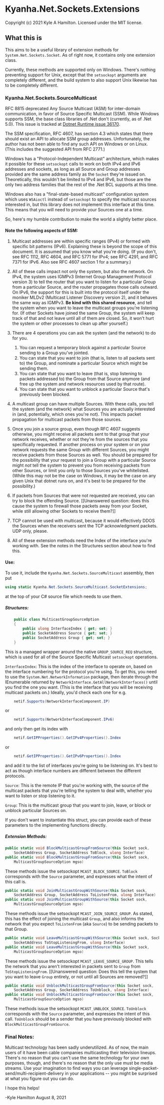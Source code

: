 # Kyanha.Net.Sockets.Extensions

Copyright (c) 2021 Kyle A Hamilton. Licensed under the MIT license.

## What this is

This aims to be a useful library of extension methods for `System.Net.Sockets.Socket`.  As of right now, it contains only one extension class.

Currently, these methods are supported only on Windows. There's nothing preventing support for Unix, except that the `setsockopt` arguments are completely different, and the build system to also support Unix likewise has to be completely different.

### Kyanha.Net.Sockets.SourceMulticast

RFC 8815 deprecated Any Source Multicast (ASM) for inter-domain communication, in favor of Source Specific Multicast (SSM). While Windows supports SSM, the base class libraries of .Net don't (currently, as of .Net 5.0). This issue is tracked at [Dotnet Runtime issue 36170](https://github.com/dotnet/runtime/issues/36170).

The SSM specification, RFC 4607, has section 4.3 which states that there should exist an API to allocate SSM group addresses. Unfortunately, the author has not been able to find any such API on Windows or on Linux. (This includes the suggested API from RFC 2771.)

Windows has a "Protocol-Independent Multicast" architecture, which makes it possible for these `setsockopt` calls to work on both IPv4 and IPv6 addresses and sockets, as long as all Source and Group addresses provided are the same address family as the `Socket` they're issued on. Theoretically, this wouldn't be limited to IPv4 and IPv6, but those are the only two address families that the rest of the .Net BCL supports at this time.

Windows also has a "final-state-based multicast" configuration system which uses `WSAioctl` instead of `setsockopt` to specify the multicast sources interested in, but this library does not implement this interface at this time. This means that you will need to provide your Sources one at a time.

So, here's my humble contribution to make the world a slightly better place.

#### Note the following aspects of SSM:

1. Multicast addresses are within specific ranges (IPv4) or formed with specific bit patterns (IPv6). Explaining these is beyond the scope of this document. It is assumed that you know what you're doing. (If you don't, see RFC 1112, RFC 4604, and RFC 5771 for IPv4; see RFC 4291, and RFC 7371 for IPv6.  Also see RFC 4607 section 1 for a summary.)

2. All of these calls impact not only the system, but also the network. On IPv4, the system uses IGMPv3 (Internet Group Management Protocol version 3) to tell the router that you want to listen for a particular Group from a particular Source, and the router propagates those calls outward. On IPv6, the support for this is built into the protocol itself under the moniker MLDv2 (Multicast Listener Discovery version 2), and it behaves the same way as IGMPv3. **Be kind with this shared resource**, and tell the system when you want to leave the multicast groups you're listening for. (If other Sockets have joined the same Group, the system will keep track of that and not leave until all of them are closed. So, it won't hurt the system or other processes to clean up after yourself.)

3. There are 4 operations you can ask the system (and the network) to do for you.
    1. You can request a temporary block against a particular Source sending to a Group you've jointed.
    2. You can state that you want to join (that is, listen to all packets sent to) the Group, and nominate a particular Source which might be sending them.
    3. You can state that you want to leave (that is, stop listening to packets addressed to) the Group from that Source anymore (and free up the system and network resources used by that route).
    4. You can state that you want to unblock a particular Source that's previously been blocked.

4. A multicast group can have multiple Sources. With these calls, you tell the system (and the network) what Sources you are actually interested in (and, potentially, which ones you're not). This impacts packet propagation for multicast packets from those sources.

5. Once you join a source group, even though RFC 4607 suggests otherwise, you might receive all packets sent to that group that your network receives, whether or not they're from the sources that you specifically requested. If another process on your system or on your network requests the same Group with different Sources, you might receive packets from those Sources as well. You should be prepared for the possibility that your request to join a Group with a particular Source might *not* tell the system to prevent you from receiving packets from other Sources, or limit you only to those Sources you've whitelisted.  (While this may not be the case on Windows, it may be the case on any given Unix that dotnet runs on, and it's best to be prepared for the possibility.)

6. If packets from Sources that were not requested are received, you can try to block the offending Source. [[Unanswered question: does this cause the system to firewall those packets away from your Socket, while still allowing other Sockets to receive them?]]

7. TCP cannot be used with multicast, because it would effectively DDOS the Sources when the receivers sent the TCP acknowledgment packets. UDP only, please.

8. All of these extension methods need the Index of the interface you're working with. See the notes in the Structures section about how to find this.

#### Use:
To use it, include the `Kyanha.Net.Sockets.SourceMulticast` assembly, then put
```cs
using static Kyanha.Net.Sockets.SourceMulticast.SocketExtensions;
```
at the top of your C# source file which needs to use them.

##### Structures:

```cs
    public class MulticastGroupSourceOption
    {
        public ulong InterfaceIndex { get; set; }
        public SocketAddress Source { get; set; }
        public SocketAddress Group { get; set; }
    }
```

This is a managed wrapper around the native `GROUP_SOURCE_REQ` structure, which is used for all of the Source Specific Multicast `setsockopt` operations.

`InterfaceIndex`: This is the index of the interface to operate on, based on the interface numbering for the protocol you're using. To get this, you need to use the `System.Net.NetworkInformation` package, then iterate through the IEnumerable returned by `NetworkInterface.GetAllNetworkInterfaces()` until you find the one you want.  (This is the interface that you will be receiving multicast packets on.) Ideally, you'd check each one for e.g.
```cs
    netif.Supports(NetworkInterfaceComponent.IP)
```
or
```cs
    netif.Supports(NetworkInterfaceComponent.IPv6)
```
and only then get its index with
```cs
    netif.GetIPProperties().GetIPv4Properties().Index
```
or
```cs
    netif.GetIPProperties().GetIPv6Properties().Index
```
and add it to the list of interfaces you're going to be listening on. It's best to act as though interface numbers are different between the different protocols.

`Source`: This is the remote IP that you're working with, the source of the multicast packets that you're telling the system to deal with, whether you want to listen or stop listening to it.

`Group`: This is the multicast group that you want to join, leave, or block or unblock particular Sources on.

If you don't want to instantiate this struct, you can provide each of these parameters to the implementing functions directly.



##### Extension Methods:
```cs
public static void BlockMulticastGroupFromSource(this Socket sock,
    SocketAddress Group, SocketAddress ToBlock, ulong Interface)
public static void BlockMulticastGroupFromSource(this Socket sock,
    MulticastGroupSourceOption mgso)
```
These methods issue the setsockopt `MCAST_BLOCK_SOURCE`.  `ToBlock` corresponds with the `Source` parameter, and expresses what the intent of this call is.

```cs
public static void JoinMulticastGroupWithSource(this Socket sock,
    SocketAddress Group, SocketAddress ToListenFrom, ulong Interface)
public static void JoinMulticastGroupWithSource(this Socket sock,
    MulticastGroupSourceOption mgso)
```
These methods issue the setsockopt `MCAST_JOIN_SOURCE_GROUP`. As stated, this has the effect of joining the multicast `Group`, and also informs the network that you expect `ToListenFrom` (aka `Source`) to be sending packets to that Group.

```cs
public static void LeaveMulticastGroupWithSource(this Socket sock, SocketAddress Group,
    SocketAddress ToStopListeningFrom, ulong Interface)
public static void LeaveMulticastGroupWithSource(this Socket sock,
    MulticastGroupSourceOption mgso)
```
These methods issue the setsockopt `MCAST_LEAVE_SOURCE_GROUP`. This tells the network that you aren't interested in packets sent to `Group` from `ToStopListeningFrom`. [[Unanswered question: Does this tell the system that you want to leave `Group` entirely, or not until all Sources are removed?]]

```cs
public static void UnblockMulticastGroupFromSource(this Socket sock,
    SocketAddress Group, SocketAddress ToUnblock, ulong Interface)
public static void UnblockMulticastGroupFromSource(this Socket sock,
    MulticastGroupSourceOption mgso)
```
These methods issue the setsockopt `MCAST_UNBLOCK_SOURCE`. `ToUnblock` corresponds with the `Source` parameter, and expresses the intent of this call. `ToUnblock` should be a sender that you have previously blocked with `BlockMulticastGroupFromSource`.


### Final Notes:

Multicast technology has been sadly underutilized. As of now, the main users of it have been cable companies multicasting their television lineups. There's no reason that you can't use the same technology for your own purposes, though, and there's no reason that the only use must be media streams. Use your imagination to find ways you can leverage single-packet-send/multi-recipient-delivery in your applications -- you might be surprised at what you figure out you can do.

I hope this helps!

-Kyle Hamilton
August 8, 2021
